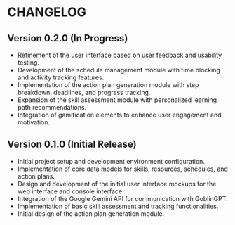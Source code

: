 # CHANGELOG

## Version 0.2.0 (In Progress)

* Refinement of the user interface based on user feedback and usability testing.
* Development of the schedule management module with time blocking and activity tracking features.
* Implementation of the action plan generation module with step breakdown, deadlines, and progress tracking.
* Expansion of the skill assessment module with personalized learning path recommendations.
* Integration of gamification elements to enhance user engagement and motivation.

## Version 0.1.0 (Initial Release)

* Initial project setup and development environment configuration.
* Implementation of core data models for skills, resources, schedules, and action plans.
* Design and development of the initial user interface mockups for the web interface and console interface.
* Integration of the Google Gemini API for communication with GoblinGPT.
* Implementation of basic skill assessment and tracking functionalities.
* Initial design of the action plan generation module.
